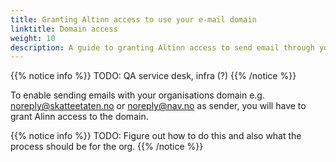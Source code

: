```yaml
---
title: Granting Altinn access to use your e-mail domain
linktitle: Domain access
weight: 10
description: A guide to granting Altinn access to send email through your organisation's domain
---
```


{{% notice info %}}
TODO: QA service desk, infra (?)
{{% /notice %}}


To enable sending emails with your organisations domain e.g. noreply@skatteetaten.no
or noreply@nav.no as sender, you will have to grant Alinn access to the domain.

{{% notice info %}}
TODO: Figure out how to do this and also what the process should be for the org.
{{% /notice %}}

